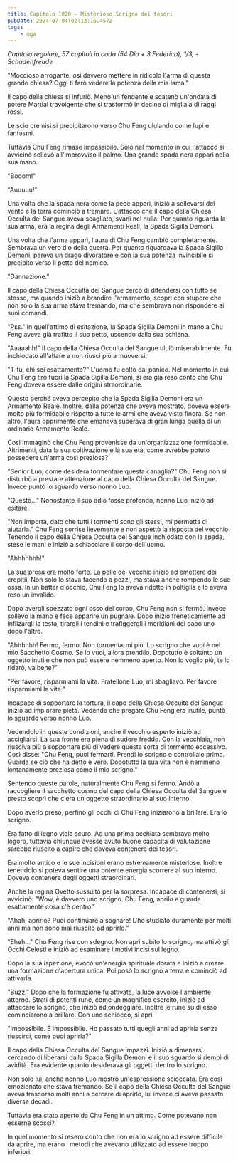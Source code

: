 ```yaml
---
title: Capitolo 1020 – Misterioso Scrigno dei tesori
pubDate: 2024-07-04T02:13:16.457Z
tags:
    - mga
---
```



<em>Capitolo regolare,
57 capitoli in coda (54 Dio + 3 Federico), 1/3,
-Schadenfreude</em>


"Moccioso arrogante, osi davvero mettere in ridicolo l'arma di questa grande chiesa? Oggi ti farò vedere la potenza della mia lama."


Il capo della chiesa si infuriò. Menò un fendente e scatenò un'ondata di potere Martial travolgente che si trasformò in decine di migliaia di raggi rossi.


Le scie cremisi si precipitarono verso Chu Feng ululando come lupi e fantasmi.


Tuttavia Chu Feng rimase impassibile. Solo nel momento in cui l'attacco si avvicinò sollevò all'improvviso il palmo. Una grande spada nera apparì nella sua mano.


"Booom!"


"Auuuuu!"


Una volta che la spada nera come la pece apparì, iniziò a sollevarsi del vento e la terra cominciò a tremare. L'attacco che il capo della Chiesa Occulta del Sangue aveva scagliato, svanì nel nulla. Per quanto riguarda la sua arma, era la regina degli Armamenti Reali, la Spada Sigilla Demoni.


Una volta che l'arma apparì, l'aura di Chu Feng cambiò completamente. Sembrava un vero dio della guerra. Per quanto riguardava la Spada Sigilla Demoni, pareva un drago divoratore e con la sua potenza invincibile si precipitò verso il petto del nemico.


"Dannazione."


Il capo della Chiesa Occulta del Sangue cercò di difendersi con tutto sé stesso, ma quando iniziò a brandire l'armamento, scoprì con stupore che non solo la sua arma stava tremando, ma che sembrava non rispondere ai suoi comandi.


"Pss." In quell'attimo di esitazione, la Spada Sigilla Demoni in mano a Chu Feng aveva già trafitto il suo petto, uscendo dalla sua schiena.


"Aaaaahh!" Il capo della Chiesa Occulta del Sangue ululò miserabilmente. Fu inchiodato all'altare e non riuscì più a muoversi.


"T-tu, chi sei esattamente?" L'uomo fu colto dal panico. Nel momento in cui Chu Feng tirò fuori la Spada Sigilla Demoni, si era già reso conto che Chu Feng doveva essere dalle origini straordinarie.


Questo perché aveva percepito che la Spada Sigilla Demoni era un Armamento Reale. Inoltre, dalla potenza che aveva mostrato, doveva essere molto più formidabile rispetto a tutte le armi che aveva visto finora. Se non altro, l'aura opprimente che emanava superava di gran lunga quella di un ordinario Armamento Reale.


Così immaginò che Chu Feng provenisse da un'organizzazione formidabile. Altrimenti, data la sua coltivazione e la sua età, come avrebbe potuto possedere un'arma così preziosa?


"Senior Luo, come desidera tormentare questa canaglia?" Chu Feng non si disturbò a prestare attenzione al capo della Chiesa Occulta del Sangue. Invece puntò lo sguardo verso nonno Luo.


"Questo..." Nonostante il suo odio fosse profondo, nonno Luo iniziò ad esitare.


"Non importa, dato che tutti i tormenti sono gli stessi, mi permetta di aiutarla." Chu Feng sorrise lievemente e non aspettò la risposta del vecchio. Tenendo il capo della Chiesa Occulta del Sangue inchiodato con la spada, stese le mani e iniziò a schiacciare il corpo dell'uomo.


"Ahhhhhhh!"


La sua presa era molto forte. La pelle del vecchio iniziò ad emettere dei crepitii. Non solo lo stava facendo a pezzi, ma stava anche rompendo le sue ossa. In un batter d'occhio, Chu Feng lo aveva ridotto in poltiglia e lo aveva reso un invalido.


Dopo avergli spezzato ogni osso del corpo, Chu Feng non si fermò. Invece sollevò la mano e fece apparire un pugnale. Dopo iniziò freneticamente ad infilzargli la testa, tirargli i tendini e trafiggergli i meridiani del capo uno dopo l'altro.


"Ahhhhhh! Fermo, fermo. Non tormentarmi più. Lo scrigno che vuoi è nel mio Sacchetto Cosmo. Se lo vuoi, allora prendilo. Dopotutto è soltanto un oggetto inutile che non può essere nemmeno aperto. Non lo voglio più, te lo ridarò, va bene?"


"Per favore, risparmiami la vita. Fratellone Luo, mi sbagliavo. Per favore risparmiami la vita."


Incapace di sopportare la tortura, il capo della Chiesa Occulta del Sangue iniziò ad implorare pietà. Vedendo che pregare Chu Feng era inutile, puntò lo sguardo verso nonno Luo.


Vedendolo in queste condizioni, anche il vecchio esperto iniziò ad accigliarsi. La sua fronte era piena di sudore freddo. Con la vecchiaia, non riusciva più a sopportare più di vedere questa sorta di tormento eccessivo. Così disse: "Chu Feng, puoi fermarti. Prendi lo scrigno e controllalo prima. Guarda se ciò che ha detto è vero. Dopotutto la sua vita non è nemmeno lontanamente preziosa come il mio scrigno."


Sentendo queste parole, naturalmente Chu Feng si fermò. Andò a raccogliere il sacchetto cosmo del capo della Chiesa Occulta del Sangue e presto scoprì che c'era un oggetto straordinario al suo interno.


Dopo averlo preso, perfino gli occhi di Chu Feng iniziarono a brillare. Era lo scrigno.


Era fatto di legno viola scuro. Ad una prima occhiata sembrava molto logoro, tuttavia chiunque avesse avuto buone capacità di valutazione sarebbe riuscito a capire che doveva contenere dei tesori.


Era molto antico e le sue incisioni erano estremamente misteriose. Inoltre tenendolo si poteva sentire una potente energia scorrere al suo interno. Doveva contenere degli oggetti straordinari.


Anche la regina Ovetto sussultò per la sorpresa. Incapace di contenersi, si avvicinò: "Wow, è davvero uno scrigno. Chu Feng, aprilo e guarda esattamente cosa c'è dentro." 


"Ahah, aprirlo? Puoi continuare a sognare! L'ho studiato duramente per molti anni ma non sono mai riuscito ad aprirlo."


"Eheh..." Chu Feng rise con sdegno. Non aprì subito lo scrigno, ma attivò gli Occhi Celesti e iniziò ad esaminare i motivi incisi sul legno.


Dopo la sua ispezione, evocò un'energia spirituale dorata e iniziò a creare una formazione d'apertura unica. Poi posò lo scrigno a terra e cominciò ad attivarla.


"Buzz." Dopo che la formazione fu attivata, la luce avvolse l'ambiente attorno. Strati di potenti rune, come un magnifico esercito, iniziò ad attaccare lo scrigno, che iniziò ad ondeggiare. Inoltre le rune su di esso cominciarono a brillare. Con uno schiocco, si aprì.


"Impossibile. È impossibile. Ho passato tutti quegli anni ad aprirla senza riuscirci, come puoi aprirla?"


Il capo della Chiesa Occulta del Sangue impazzì. Iniziò a dimenarsi cercando di liberarsi dalla Spada Sigilla Demoni e il suo sguardo si riempì di avidità. Era evidente quanto desiderava gli oggetti dentro lo scrigno.


Non solo lui, anche nonno Luo mostrò un'espressione scioccata. Era così emozionato che stava tremando. Se il capo della Chiesa Occulta del Sangue aveva trascorso molti anni a cercare di aprirlo, lui invece ci aveva passato diverse decadi.


Tuttavia era stato aperto da Chu Feng in un attimo. Come potevano non esserne scossi?


In quel momento si resero conto che non era lo scrigno ad essere difficile da aprire, ma erano i metodi che avevano utilizzato ad essere troppo inferiori.
                                


                                



